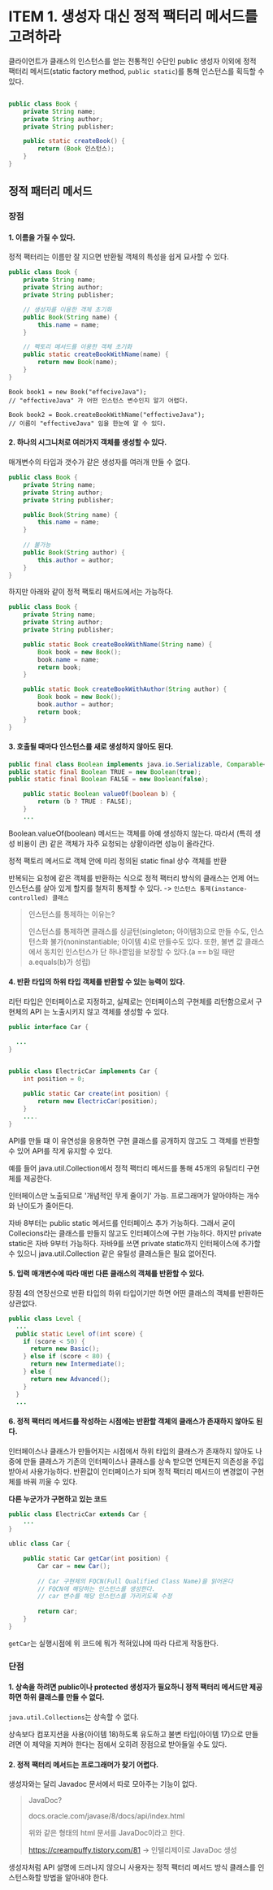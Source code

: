# ITEM 1. 생성자 대신 정적 팩터리 메서드를 고려하라

클라이언트가 클래스의 인스턴스를 얻는 전통적인 수단인 public 생성자 이외에 정적 팩터리 메서드(static factory method, `public static`)를 통해 인스턴스를 획득할 수 있다.

```java

public class Book {
    private String name;
    private String author;
    private String publisher;

    public static createBook() {
        return (Book 인스턴스);
    }
}

```

## 정적 패터리 메서드

### 장점

#### 1. 이름을 가질 수 있다.

정적 팩터리는 이름만 잘 지으면 반환될 객체의 특성을 쉽게 묘사할 수 있다. 

```java
public class Book {
    private String name;
    private String author;
    private String publisher;

    // 생성자를 이용한 객체 초기화
    public Book(String name) {
        this.name = name;
    }

    // 펙토리 메서드를 이용한 객체 초기화
    public static createBookWithName(name) {
        return new Book(name);
    }
}
```

```
Book book1 = new Book("effeciveJava"); 
// "effectiveJava" 가 어떤 인스턴스 변수인지 알기 어렵다.
        
Book book2 = Book.createBookWithName("effectiveJava"); 
// 이름이 "effectiveJava" 임을 한눈에 알 수 있다.
```

#### 2. 하나의 시그니처로 여러가지 객체를 생성할 수 있다.

매개변수의 타입과 갯수가 같은 생성자를 여러개 만들 수 없다.

```java
public class Book {
    private String name;
    private String author;
    private String publisher;

    public Book(String name) {
        this.name = name;
    }
    
    // 불가능
    public Book(String author) {
        this.author = author;
    }
}
```

하지만 아래와 같이 정적 팩토리 매서드에서는 가능하다.

```java
public class Book {
    private String name;
    private String author;
    private String publisher;

    public static Book createBookWithName(String name) {
        Book book = new Book();
        book.name = name;
        return book;
    }

    public static Book createBookWithAuthor(String author) {
        Book book = new Book();
        book.author = author;
        return book;
    }
}
```

#### 3. 호출될 때마다 인스턴스를 새로 생성하지 않아도 된다.

```java
public final class Boolean implements java.io.Serializable, Comparable<Boolean> {
public static final Boolean TRUE = new Boolean(true);
public static final Boolean FALSE = new Boolean(false);

    public static Boolean valueOf(boolean b) {
        return (b ? TRUE : FALSE);
    }
    ...
```

Boolean.valueOf(boolean) 메서드는 객체를 아예 생성하지 않는다. 따라서 (특히 생성 비용이 큰) 같은 객체가 자주 요청되는 상황이라면 성능이 올라간다.

정적 팩토리 메서드로 객체 안에 미리 정의된 static final 상수 객체를 반환

반복되는 요청에 같은 객체를 반환하는 식으로 정적 팩터리 방식의 클래스는 언제 어느 인스턴스를 살아 있게 할지를 철저히 통제할 수 있다. -> `인스턴스 통제(instance-controlled) 클래스`

> 인스턴스를 통제하는 이유는?
> 
> 인스턴스를 통제하면 클래스를 싱글턴(singleton; 아이템3)으로 만들 수도, 인스턴스화 불가(noninstantiable; 아이템 4)로 만들수도 있다.
> 또한, 불변 값 클래스에서 동치인 인스턴스가 단 하나뿐임을 보장할 수 있다.(a == b일 때만 a.equals(b)가 성립)

#### 4. 반환 타입의 하위 타입 객체를 반환할 수 있는 능력이 있다.

리턴 타입은 인터페이스로 지정하고, 실제로는 인터페이스의 구현체를 리턴함으로서 구현체의 API 는 노출시키지 않고 객체를 생성할 수 있다.

```java
public interface Car {

  ...
}

```

```java

public class ElectricCar implements Car {
    int position = 0;
    
    public static Car create(int position) {
        return new ElectricCar(position);
    }
    ....
}
```

API를 만들 떄 이 유연성을 응용하면 구현 클래스를 공개하지 않고도 그 객체를 반환할 수 있어 API를 작게 유지할 수 있다.

예를 들어 java.util.Collection에서 정적 팩터리 메서드를 통해 45개의 유틸리티 구현체를 제공한다.

인터페이스만 노출되므로 '개념적인 무게 줄이기' 가능. 프로그래머가 알아야하는 개수와 난이도가 줄어든다.

자바 8부터는 public static 메서드를 인터페이스 추가 가능하다. 그래서 굳이 Collecions라는 클래스를 만들지 않고도 인터페이스에 구현 가능하다. 하지만 private static은 자바 9부터 가능하다. 자바9를 쓰면 private static까지 인터페이스에 추가할 수 있으니 java.util.Collection 같은 유틸성 클래스들은 필요 없어진다.

#### 5. 입력 매개변수에 따라 매번 다른 클래스의 객체를 반환할 수 있다.

장점 4의 연장선으로 반환 타입의 하위 타입이기만 하면 어떤 클래스의 객체를 반환하든 상관없다.

```java
public class Level {
  ... 
  public static Level of(int score) {
    if (score < 50) {
      return new Basic();
    } else if (score < 80) {
      return new Intermediate();
    } else {
      return new Advanced();
    }
  }
  ...
```

#### 6. 정적 팩터리 메서드를 작성하는 시점에는 반환할 객체의 클래스가 존재하지 않아도 된다.

인터페이스나 클래스가 만들어지는 시점에서 하위 타입의 클래스가 존재하지 않아도 나중에 만들 클래스가 기존의 인터페이스나 클래스를 상속 받으면 언제든지 의존성을 주입 받아서 사용가능하다. 반환값이 인터페이스가 되며 정적 팩터리 메서드이 변경없이 구현체를 바꿔 끼울 수 있다.

**다른 누군가가 구현하고 있는 코드**

```java
public class ElectricCar extends Car {
    ...
}
```

```java
ublic class Car {

  	public static Car getCar(int position) {
        Car car = new Car();
        
        // Car 구현체의 FQCN(Full Qualified Class Name)을 읽어온다
        // FQCN에 해당하는 인스턴스를 생성한다.
        // car 변수를 해당 인스턴스를 가리키도록 수정
        
        return car;
    }
}
```

`getCar`는 실행시점에 위 코드에 뭐가 적혀있냐에 따라 다르게 작동한다.

### 단점

#### 1. 상속을 하려면 public이나 protected 생성자가 필요하니 정적 팩터리 메서드만 제공하면 하위 클래스를 만들 수 없다.

`java.util.Collections`는 상속할 수 없다.

상속보다 컴포지션을 사용(아이템 18)하도록 유도하고 불변 타입(아이템 17)으로 만들려면 이 제약을 지켜야 한다는 점에서 오히려 장점으로 받아들일 수도 있다.

#### 2. 정적 팩터리 메서드는 프로그래머가 찾기 어렵다.

생성자와는 달리 Javadoc 문서에서 따로 모아주는 기능이 없다.

> JavaDoc? 
> 
> docs.oracle.com/javase/8/docs/api/index.html
> 
> 위와 같은 형태의 html 문서를 JavaDoc이라고 한다.
> 
> https://creampuffy.tistory.com/81 -> 인텔리제이로 JavaDoc 생성

생성자처럼 API 설명에 드러나지 않으니 사용자는 정적 팩터리 메서드 방식 클래스를 인스턴스화할 방법을 알아내야 한다.


